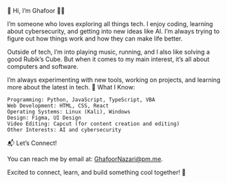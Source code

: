 👋 Hi, I’m Ghafoor 👨‍💻

I’m someone who loves exploring all things tech. I enjoy coding, learning about cybersecurity, and getting into new ideas like AI. I’m always trying to figure out how things work and how they can make life better.

Outside of tech, I’m into playing music, running, and I also like solving a good Rubik’s Cube. But when it comes to my main interest, it’s all about computers and software.

I’m always experimenting with new tools, working on projects, and learning more about the latest in tech.
🔧 What I Know:

    Programming: Python, JavaScript, TypeScript, VBA
    Web Development: HTML, CSS, React
    Operating Systems: Linux (Kali), Windows
    Design: Figma, UI Design
    Video Editing: Capcut (for content creation and editing)
    Other Interests: AI and cybersecurity

📬 Let’s Connect!

You can reach me by email at: [GhafoorNazari@pm.me](mailto:GhafoorNazari@pm.me).

Excited to connect, learn, and build something cool together! 🚀
